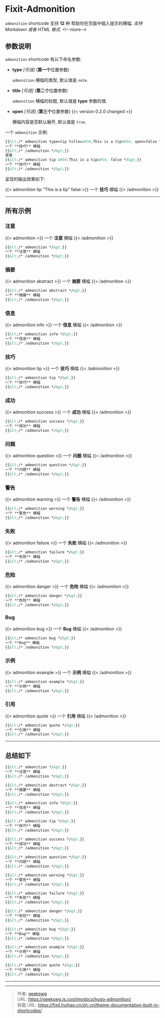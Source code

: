 # Fixit-Admonition

`admonition` shortcode 支持 **12** 种 帮助你在页面中插入提示的横幅.
*支持 Markdown 或者 HTML 格式.*
&lt;!--more--&gt;
## 参数说明

`admonition` shortcode 有以下命名参数:

* **type** *[可选]* (**第一个**位置参数)

    `admonition` 横幅的类型, 默认值是 `note`.

* **title** *[可选]* (**第二个**位置参数)

    `admonition` 横幅的标题, 默认值是 **type** 参数的值.

* **open** *[可选]* (**第三个**位置参数) {{&lt; version 0.2.0 changed &gt;}}

    横幅内容是否默认展开, 默认值是 `true`.

一个 `admonition` 示例:

```markdown
{{&lt;/* admonition type=tip title=&#34;This is a tip&#34; open=false */&gt;}}
一个 **技巧** 横幅
{{&lt;/* /admonition */&gt;}}
或者
{{&lt;/* admonition tip &#34;This is a tip&#34; false */&gt;}}
一个 **技巧** 横幅
{{&lt;/* /admonition */&gt;}}
```

呈现的输出效果如下:

{{&lt; admonition tip &#34;This is a tip&#34; false &gt;}}
一个 **技巧** 横幅
{{&lt; /admonition &gt;}}

---

## 所有示例

### 注意

{{&lt; admonition &gt;}}
一个 **注意** 横幅
{{&lt; /admonition &gt;}}

```html
{{&lt;/* admonition */&gt;}}
一个 **注意** 横幅
{{&lt;/* /admonition */&gt;}}
```

### 摘要

{{&lt; admonition abstract &gt;}}
一个 **摘要** 横幅
{{&lt; /admonition &gt;}}

```html
{{&lt;/* admonition abstract */&gt;}}
一个 **摘要** 横幅
{{&lt;/* /admonition */&gt;}}
```

### 信息

{{&lt; admonition info &gt;}}
一个 **信息** 横幅
{{&lt; /admonition &gt;}}

```html
{{&lt;/* admonition info */&gt;}}
一个 **信息** 横幅
{{&lt;/* /admonition */&gt;}}
```

### 技巧

{{&lt; admonition tip &gt;}}
一个 **技巧** 横幅
{{&lt; /admonition &gt;}}

```html
{{&lt;/* admonition tip */&gt;}}
一个 **技巧** 横幅
{{&lt;/* /admonition */&gt;}}
```

### 成功

{{&lt; admonition success &gt;}}
一个 **成功** 横幅
{{&lt; /admonition &gt;}}

```html
{{&lt;/* admonition success */&gt;}}
一个 **成功** 横幅
{{&lt;/* /admonition */&gt;}}
```

### 问题

{{&lt; admonition question &gt;}}
一个 **问题** 横幅
{{&lt; /admonition &gt;}}

```html
{{&lt;/* admonition question */&gt;}}
一个 **问题** 横幅
{{&lt;/* /admonition */&gt;}}
```

### 警告

{{&lt; admonition warning &gt;}}
一个 **警告** 横幅
{{&lt; /admonition &gt;}}

```html
{{&lt;/* admonition warning */&gt;}}
一个 **警告** 横幅
{{&lt;/* /admonition */&gt;}}
```

### 失败

{{&lt; admonition failure &gt;}}
一个 **失败** 横幅
{{&lt; /admonition &gt;}}

```html
{{&lt;/* admonition failure */&gt;}}
一个 **失败** 横幅
{{&lt;/* /admonition */&gt;}}
```

### 危险

{{&lt; admonition danger &gt;}}
一个 **危险** 横幅
{{&lt; /admonition &gt;}}

```html
{{&lt;/* admonition danger */&gt;}}
一个 **危险** 横幅
{{&lt;/* /admonition */&gt;}}
```

### Bug

{{&lt; admonition bug &gt;}}
一个 **Bug** 横幅
{{&lt; /admonition &gt;}}

```html
{{&lt;/* admonition bug */&gt;}}
一个 **Bug** 横幅
{{&lt;/* /admonition */&gt;}}
```

### 示例

{{&lt; admonition example &gt;}}
一个 **示例** 横幅
{{&lt; /admonition &gt;}}

```html
{{&lt;/* admonition example */&gt;}}
一个 **示例** 横幅
{{&lt;/* /admonition */&gt;}}
```

### 引用

{{&lt; admonition quote &gt;}}
一个 **引用** 横幅
{{&lt; /admonition &gt;}}

```html
{{&lt;/* admonition quote */&gt;}}
一个 **引用** 横幅
{{&lt;/* /admonition */&gt;}}
```

---

## 总结如下

```markdown
{{&lt;/* admonition */&gt;}}
一个 **注意** 横幅
{{&lt;/* /admonition */&gt;}}

{{&lt;/* admonition abstract */&gt;}}
一个 **摘要** 横幅
{{&lt;/* /admonition */&gt;}}

{{&lt;/* admonition info */&gt;}}
一个 **信息** 横幅
{{&lt;/* /admonition */&gt;}}

{{&lt;/* admonition tip */&gt;}}
一个 **技巧** 横幅
{{&lt;/* /admonition */&gt;}}

{{&lt;/* admonition success */&gt;}}
一个 **成功** 横幅
{{&lt;/* /admonition */&gt;}}

{{&lt;/* admonition question */&gt;}}
一个 **问题** 横幅
{{&lt;/* /admonition */&gt;}}

{{&lt;/* admonition warning */&gt;}}
一个 **警告** 横幅
{{&lt;/* /admonition */&gt;}}

{{&lt;/* admonition failure */&gt;}}
一个 **失败** 横幅
{{&lt;/* /admonition */&gt;}}

{{&lt;/* admonition danger */&gt;}}
一个 **危险** 横幅
{{&lt;/* /admonition */&gt;}}

{{&lt;/* admonition bug */&gt;}}
一个 **Bug** 横幅
{{&lt;/* /admonition */&gt;}}

{{&lt;/* admonition example */&gt;}}
一个 **示例** 横幅
{{&lt;/* /admonition */&gt;}}

{{&lt;/* admonition quote */&gt;}}
一个 **引用** 横幅
{{&lt;/* /admonition */&gt;}}
```

---


---

> 作者: [geekswg](https://github.com/geekswg)  
> URL: https://geekswg.js.cool/mydocs/hugo-admonition/  
> 转载 URL: https://fixit.lruihao.cn/zh-cn/theme-documentation-built-in-shortcodes/
